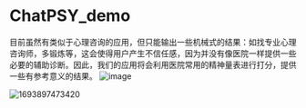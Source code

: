 # ChatPSY_demo
目前虽然有类似于心理咨询的应用，但只能输出一些机械式的结果：如找专业心理咨询师，多锻炼等，这会使得用户产生不信任感，因为并没有像医院一样提供一些必要的辅助诊断。因此，我们的应用将会利用医院常用的精神量表进行打分，提供一些有参考意义的结果。
![image](https://github.com/ggg1160195735/ChatPSY_demo/assets/144097755/c64aa6a6-f1f2-4988-b093-8e972fea41da)


![1693897473420](https://github.com/ggg1160195735/ChatPSY_demo/assets/144097755/e543963c-e954-49e0-b98d-8c4c3c017ead)
